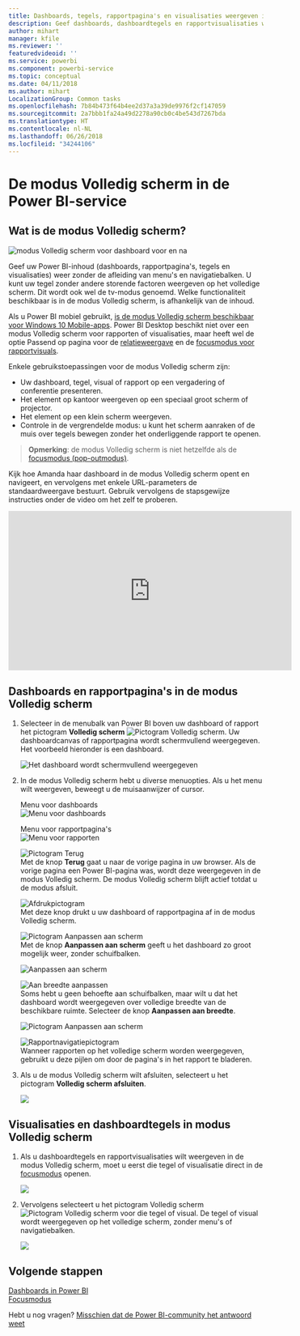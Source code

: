 ```yaml
---
title: Dashboards, tegels, rapportpagina's en visualisaties weergeven in de modus Volledig scherm
description: Geef dashboards, dashboardtegels en rapportvisualisaties weer in de modus Volledig scherm, ook wel de *tv-modus* genoemd.
author: mihart
manager: kfile
ms.reviewer: ''
featuredvideoid: ''
ms.service: powerbi
ms.component: powerbi-service
ms.topic: conceptual
ms.date: 04/11/2018
ms.author: mihart
LocalizationGroup: Common tasks
ms.openlocfilehash: 7b84b473f64b4ee2d37a3a39de9976f2cf147059
ms.sourcegitcommit: 2a7bbb1fa24a49d2278a90cb0c4be543d7267bda
ms.translationtype: HT
ms.contentlocale: nl-NL
ms.lasthandoff: 06/26/2018
ms.locfileid: "34244106"
---
```

# <a name="full-screen-mode-in-power-bi-service"></a>De modus Volledig scherm in de Power BI-service
## <a name="what-is-full-screen-mode"></a>Wat is de modus Volledig scherm?
![modus Volledig scherm voor dashboard voor en na](media/service-fullscreen-mode/power-bi-full-screen-comparison.png)

Geef uw Power BI-inhoud (dashboards, rapportpagina's, tegels en visualisaties) weer zonder de afleiding van menu's en navigatiebalken.  U kunt uw tegel zonder andere storende factoren weergeven op het volledige scherm. Dit wordt ook wel de tv-modus genoemd. Welke functionaliteit beschikbaar is in de modus Volledig scherm, is afhankelijk van de inhoud. 

Als u Power BI mobiel gebruikt, [is de modus Volledig scherm beschikbaar voor Windows 10 Mobile-apps](mobile-windows-10-app-presentation-mode.md). Power BI Desktop beschikt niet over een modus Volledig scherm voor rapporten of visualisaties, maar heeft wel de optie Passend op pagina voor de [relatieweergave](desktop-report-view.md) en de [focusmodus voor rapportvisuals](service-focus-mode.md).

 

Enkele gebruikstoepassingen voor de modus Volledig scherm zijn:

* Uw dashboard, tegel, visual of rapport op een vergadering of conferentie presenteren.
* Het element op kantoor weergeven op een speciaal groot scherm of projector.
* Het element op een klein scherm weergeven.
* Controle in de vergrendelde modus: u kunt het scherm aanraken of de muis over tegels bewegen zonder het onderliggende rapport te openen.

> **Opmerking**: de modus Volledig scherm is niet hetzelfde als de [focusmodus (pop-outmodus)](service-focus-mode.md).
> 
> 

Kijk hoe Amanda haar dashboard in de modus Volledig scherm opent en navigeert, en vervolgens met enkele URL-parameters de standaardweergave bestuurt. Gebruik vervolgens de stapsgewijze instructies onder de video om het zelf te proberen.

<iframe width="560" height="315" src="https://www.youtube.com/embed/c31gZkyvC54" frameborder="0" allowfullscreen></iframe>

## <a name="dashboards-and-report-pages-in-full-screen-mode"></a>Dashboards en rapportpagina's in de modus Volledig scherm
1. Selecteer in de menubalk van Power BI boven uw dashboard of rapport het pictogram **Volledig scherm** ![Pictogram Volledig scherm ](media/service-fullscreen-mode/power-bi-full-screen-icon.png). Uw dashboardcanvas of rapportpagina wordt schermvullend weergegeven. Het voorbeeld hieronder is een dashboard.
   
      ![Het dashboard wordt schermvullend weergegeven](media/service-fullscreen-mode/power-bi-dash-full-screen.png)
2. In de modus Volledig scherm hebt u diverse menuopties.  Als u het menu wilt weergeven, beweegt u de muisaanwijzer of cursor. 
   
     Menu voor dashboards    
     ![Menu voor dashboards](media/service-fullscreen-mode/power-bi-full-screen-menu-dashboard.png)    
   
     Menu voor rapportpagina's    
    ![Menu voor rapporten](media/service-fullscreen-mode/power-bi-report-menu.png)    
   
    ![Pictogram Terug](media/service-fullscreen-mode/power-bi-back-icon.png)    
    Met de knop **Terug** gaat u naar de vorige pagina in uw browser. Als de vorige pagina een Power BI-pagina was, wordt deze weergegeven in de modus Volledig scherm.  De modus Volledig scherm blijft actief totdat u de modus afsluit.
   
    ![Afdrukpictogram](media/service-fullscreen-mode/power-bi-print-icon.png)    
    Met deze knop drukt u uw dashboard of rapportpagina af in de modus Volledig scherm. 
   
    ![Pictogram Aanpassen aan scherm](media/service-fullscreen-mode/power-bi-fit-to-width.png)    
    Met de knop **Aanpassen aan scherm** geeft u het dashboard zo groot mogelijk weer, zonder schuifbalken.     
   
    ![Aanpassen aan scherm](media/service-fullscreen-mode/power-bi-fit-screen.png)
   
    ![Aan breedte aanpassen](media/service-fullscreen-mode/power-bi-fit-width.png)       
    Soms hebt u geen behoefte aan schuifbalken, maar wilt u dat het dashboard wordt weergegeven over volledige breedte van de beschikbare ruimte. Selecteer de knop **Aanpassen aan breedte**.    
   
    ![Pictogram Aanpassen aan scherm](media/service-fullscreen-mode/power-bi-fit-to-width-new.png)
   
    ![Rapportnavigatiepictogram](media/service-fullscreen-mode/power-bi-report-nav2.png)       
    Wanneer rapporten op het volledige scherm worden weergegeven, gebruikt u deze pijlen om door de pagina's in het rapport te bladeren.    
3. Als u de modus Volledig scherm wilt afsluiten, selecteert u het pictogram **Volledig scherm afsluiten**.
   
      ![](media/service-fullscreen-mode/exit-fullscreen-new.png)

## <a name="visualizations-and-dashboard-tiles-in-full-screen-mode"></a>Visualisaties en dashboardtegels in modus Volledig scherm
1. Als u dashboardtegels en rapportvisualisaties wilt weergeven in de modus Volledig scherm, moet u eerst die tegel of visualisatie direct in de [focusmodus](service-focus-mode.md) openen. 
   
    ![](media/service-fullscreen-mode/power-bi-focus3.png)
2. Vervolgens selecteert u het pictogram Volledig scherm ![Pictogram Volledig scherm](media/service-fullscreen-mode/power-bi-full-screen-icon.png)  voor die tegel of visual. De tegel of visual wordt weergegeven op het volledige scherm, zonder menu's of navigatiebalken.
   
    ![](media/service-fullscreen-mode/power-bi-fullscreen.png)

## <a name="next-steps"></a>Volgende stappen
[Dashboards in Power BI](service-dashboards.md)  
[Focusmodus](service-focus-mode.md)    

Hebt u nog vragen? [Misschien dat de Power BI-community het antwoord weet](http://community.powerbi.com/)

